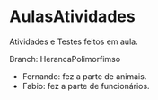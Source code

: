 # AulasAtividades
Atividades e Testes feitos em aula.

Branch: HerancaPolimorfimso
- Fernando: fez a parte de animais.
- Fabio: fez a parte de funcionários.

